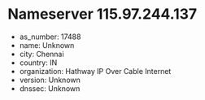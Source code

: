 # Nameserver 115.97.244.137

* as_number: 17488
* name: Unknown
* city: Chennai
* country: IN
* organization: Hathway IP Over Cable Internet
* version: Unknown
* dnssec: Unknown
